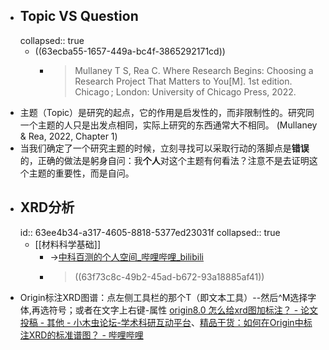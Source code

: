- ## Topic VS Question
  collapsed:: true
	- ((63ecba55-1657-449a-bc4f-3865292171cd))
		- >Mullaney T S, Rea C. Where Research Begins: Choosing a Research Project That Matters to You[M]. 1st  edition. Chicago ; London: University of Chicago Press, 2022.
- 主题（Topic）是研究的起点，它的作用是启发性的，而非限制性的。研究同一个主题的人只是出发点相同，实际上研究的东西通常大不相同。 (Mullaney & Rea, 2022, Chapter 1)
- 当我们确定了一个研究主题的时候，立刻寻找可以采取行动的落脚点是**错误**的，正确的做法是躬身自问：我**个人**对这个主题有何看法？注意不是去证明这个主题的重要性，而是自问。
- ## XRD分析
  id:: 63ee4b34-a317-4605-8818-5377ed23031f
  collapsed:: true
	- [[材料科学基础]]
		- ->[中科百测的个人空间_哔哩哔哩_bilibili](https://space.bilibili.com/487132263?spm_id_from=333.788.b_765f7570696e666f.1)
		- >((63f73c8c-49b2-45ad-b672-93a18885af41))
- Origin标注XRD图谱：点左侧工具栏的那个T（即文本工具）--然后^M选择字体,再选符号；或者在文字上右键-属性 [origin8.0 怎么给xrd图加标注？ - 论文投稿 - 其他 - 小木虫论坛-学术科研互动平台](http://muchong.com/t-1716172-1)、[精品干货：如何在Origin中标注XRD的标准谱图？ - 哔哩哔哩](https://www.bilibili.com/read/cv6514320)